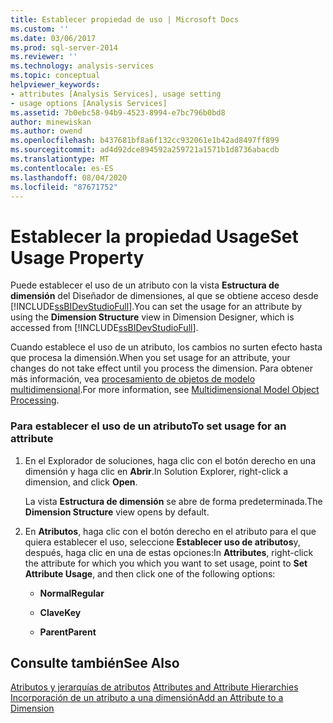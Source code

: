 ```yaml
---
title: Establecer propiedad de uso | Microsoft Docs
ms.custom: ''
ms.date: 03/06/2017
ms.prod: sql-server-2014
ms.reviewer: ''
ms.technology: analysis-services
ms.topic: conceptual
helpviewer_keywords:
- attributes [Analysis Services], usage setting
- usage options [Analysis Services]
ms.assetid: 7b0ebc58-94b9-4523-8994-e7bc796b0bd8
author: minewiskan
ms.author: owend
ms.openlocfilehash: b437681bf8a6f132cc932061e1b42ad8497ff899
ms.sourcegitcommit: ad4d92dce894592a259721a1571b1d8736abacdb
ms.translationtype: MT
ms.contentlocale: es-ES
ms.lasthandoff: 08/04/2020
ms.locfileid: "87671752"
---
```

# <a name="set-usage-property"></a><span data-ttu-id="6139f-102">Establecer la propiedad Usage</span><span class="sxs-lookup"><span data-stu-id="6139f-102">Set Usage Property</span></span>
  <span data-ttu-id="6139f-103">Puede establecer el uso de un atributo con la vista **Estructura de dimensión** del Diseñador de dimensiones, al que se obtiene acceso desde [!INCLUDE[ssBIDevStudioFull](../../includes/ssbidevstudiofull-md.md)].</span><span class="sxs-lookup"><span data-stu-id="6139f-103">You can set the usage for an attribute by using the **Dimension Structure** view in Dimension Designer, which is accessed from [!INCLUDE[ssBIDevStudioFull](../../includes/ssbidevstudiofull-md.md)].</span></span>  
  
 <span data-ttu-id="6139f-104">Cuando establece el uso de un atributo, los cambios no surten efecto hasta que procesa la dimensión.</span><span class="sxs-lookup"><span data-stu-id="6139f-104">When you set usage for an attribute, your changes do not take effect until you process the dimension.</span></span> <span data-ttu-id="6139f-105">Para obtener más información, vea [procesamiento de objetos de modelo multidimensional](processing-a-multidimensional-model-analysis-services.md).</span><span class="sxs-lookup"><span data-stu-id="6139f-105">For more information, see [Multidimensional Model Object Processing](processing-a-multidimensional-model-analysis-services.md).</span></span>  
  
### <a name="to-set-usage-for-an-attribute"></a><span data-ttu-id="6139f-106">Para establecer el uso de un atributo</span><span class="sxs-lookup"><span data-stu-id="6139f-106">To set usage for an attribute</span></span>  
  
1.  <span data-ttu-id="6139f-107">En el Explorador de soluciones, haga clic con el botón derecho en una dimensión y haga clic en **Abrir**.</span><span class="sxs-lookup"><span data-stu-id="6139f-107">In Solution Explorer, right-click a dimension, and click **Open**.</span></span>  
  
     <span data-ttu-id="6139f-108">La vista **Estructura de dimensión** se abre de forma predeterminada.</span><span class="sxs-lookup"><span data-stu-id="6139f-108">The **Dimension Structure** view opens by default.</span></span>  
  
2.  <span data-ttu-id="6139f-109">En **Atributos**, haga clic con el botón derecho en el atributo para el que quiera establecer el uso, seleccione **Establecer uso de atributos**y, después, haga clic en una de estas opciones:</span><span class="sxs-lookup"><span data-stu-id="6139f-109">In **Attributes**, right-click the attribute for which you which you want to set usage, point to **Set Attribute Usage**, and then click one of the following options:</span></span>  
  
    -   <span data-ttu-id="6139f-110">**Normal**</span><span class="sxs-lookup"><span data-stu-id="6139f-110">**Regular**</span></span>  
  
    -   <span data-ttu-id="6139f-111">**Clave**</span><span class="sxs-lookup"><span data-stu-id="6139f-111">**Key**</span></span>  
  
    -   <span data-ttu-id="6139f-112">**Parent**</span><span class="sxs-lookup"><span data-stu-id="6139f-112">**Parent**</span></span>  
  
## <a name="see-also"></a><span data-ttu-id="6139f-113">Consulte también</span><span class="sxs-lookup"><span data-stu-id="6139f-113">See Also</span></span>  
 <span data-ttu-id="6139f-114">[Atributos y jerarquías de atributos](../multidimensional-models-olap-logical-dimension-objects/attributes-and-attribute-hierarchies.md) </span><span class="sxs-lookup"><span data-stu-id="6139f-114">[Attributes and Attribute Hierarchies](../multidimensional-models-olap-logical-dimension-objects/attributes-and-attribute-hierarchies.md) </span></span>  
 [<span data-ttu-id="6139f-115">Incorporación de un atributo a una dimensión</span><span class="sxs-lookup"><span data-stu-id="6139f-115">Add an  Attribute to a Dimension</span></span>](attribute-properties-add-an-attribute-to-a-dimension.md)  
  
  
